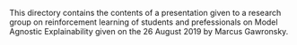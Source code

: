 This directory contains the contents of a presentation given to a research group on reinforcement learning of students and prefessionals on Model Agnostic Explainability given on the 26 August 2019 by Marcus Gawronsky.  